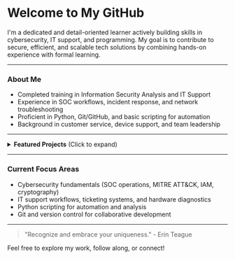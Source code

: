 # Welcome to My GitHub
I'm a dedicated and detail-oriented learner actively building skills in cybersecurity, IT support, and programming. My goal is to contribute to secure, efficient, and scalable tech solutions by combining hands-on experience with formal learning. 

---

### About Me
* Completed training in Information Security Analysis and IT Support
* Experience in SOC workflows, incident response, and network troubleshooting
* Proficient in Python, Git/GitHub, and basic scripting for automation
* Background in customer service, device support, and team leadership

---

<details>
  <summary><strong>Featured Projects</strong> (Click to expand)</summary>
  
  ### Programming Projects
  * [Coffee Chat Bot](https://github.com/Keey-rod/code-academy-projects/blob/main/Coffee%20Chatbot/coffee_chat_bot.py)
    A command-line chatbot I built in Python that simulates a virtual coffee-ordering assistant.
  
  ---
  
  ### Security Labs & Capture The Flag (CTF) Exercises
  * [Disgruntled Room Walkthrough](https://github.com/Keey-rod/try-hackme-labs/blob/main/disgruntled/disgruntled_notes.md)
    A detailed incident response and forensic analysis of the "Disgruntled" room on TryHackMe
</details>

---

### Current Focus Areas 
* Cybersecurity fundamentals (SOC operations, MITRE ATT&CK, IAM, cryptography)
* IT support workflows, ticketing systems, and hardware diagnostics
* Python scripting for automation and analysis
* Git and version control for collaborative development

---
> "Recognize and embrace your uniqueness." - Erin Teague

Feel free to explore my work, follow along, or connect!




<!---
Keey-rod/Keey-rod is a ✨ special ✨ repository because its `README.md` (this file) appears on your GitHub profile.
You can click the Preview link to take a look at your changes.
--->
